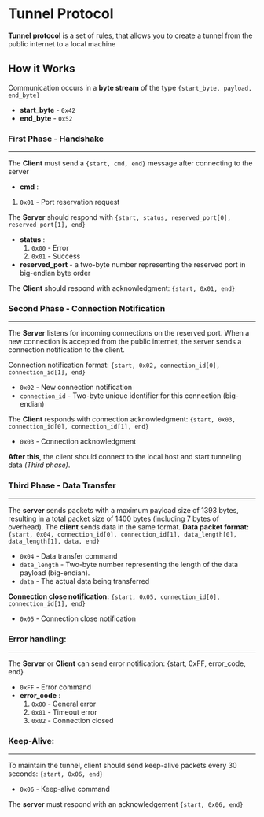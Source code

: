 # Tunnel Protocol
**Tunnel protocol** is a set of rules, that allows you to create a tunnel from the public internet to a local machine
## How it Works
Communication occurs in a **byte stream** of the type `{start_byte, payload, end_byte}`
- **start_byte** - `0x42`
- **end_byte** - `0x52`

### First Phase - Handshake
---
The **Client** must send a `{start, cmd, end}` message after connecting to the server
- **cmd** :
 1. `0x01` - Port reservation request

The **Server** should respond with `{start, status, reserved_port[0], reserved_port[1], end}`
- **status** :
	1. `0x00` - Error
	2. `0x01` - Success
- **reserved_port** - a two-byte number representing the reserved port in big-endian byte order

The **Client** should respond with acknowledgment: `{start, 0x01, end}`

### Second Phase - Connection Notification
---
The **Server** listens for incoming connections on the reserved port. When a new connection is accepted from the public internet, the server sends a connection notification to the client.

Connection notification format: `{start, 0x02, connection_id[0], connection_id[1], end}`
- `0x02` - New connection notification
- `connection_id` - Two-byte unique identifier for this connection (big-endian)

The **Client** responds with connection acknowledgment: `{start, 0x03, connection_id[0], connection_id[1], end}`
- `0x03` - Connection acknowledgment

**After this**, the client should connect to the local host and start tunneling data *(Third phase)*.

### Third Phase - Data Transfer
---
The **server** sends packets with a maximum payload size of 1393 bytes, resulting in a total packet size of 1400 bytes (including 7 bytes of overhead). The **client** sends data in the same format.
**Data packet format:** `{start, 0x04, connection_id[0], connection_id[1], data_length[0], data_length[1], data, end}`
- `0x04` - Data transfer command
- `data_length` - Two-byte number representing the length of the data payload (big-endian).
- `data` - The actual data being transferred

**Connection close notification:** `{start, 0x05, connection_id[0], connection_id[1], end}`
- `0x05` - Connection close notification

### Error handling:
---
The **Server** or **Client** can send error notification: {start, 0xFF, error_code, end}
- `0xFF` - Error command
- **error_code** :
	1. `0x00` - General error
	2. `0x01` - Timeout error
	3. `0x02` - Connection closed

### Keep-Alive:
---
To maintain the tunnel, client should send keep-alive packets every 30 seconds: `{start, 0x06, end}`
- `0x06` - Keep-alive command

The **server** must respond with an acknowledgement `{start, 0x06, end}`
